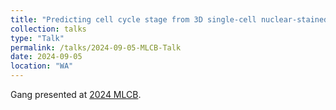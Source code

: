 ```yaml
---
title: "Predicting cell cycle stage from 3D single-cell nuclear-stained images"
collection: talks
type: "Talk"
permalink: /talks/2024-09-05-MLCB-Talk
date: 2024-09-05
location: "WA"
---
```

Gang presented at [2024 MLCB](https://sites.google.com/cs.washington.edu/mlcb2024/schedule?authuser=0). 